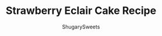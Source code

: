 ---
layout: ../../layouts/MarkdownPostLayout.astro
title: Strawberry Eclair Cake Recipe
author: ShugarySweets
pubDate: 2019-01-15
description: "This Strawberry Eclair Cake is an easy no bake dessert with fresh berry flavor. A fluffy cream filling is layered with graham crackers and topped with chocolate frosting. If you love strawberries dipped in chocolate you&#x27;ll love this eclair cake."
image_url: https://www.shugarysweets.com/wp-content/uploads/2019/04/strawberry-eclair-cake-facebook.jpg
tags: ["Cake","American"]
calories: 210
protein: 4
carbohydrates: 33
fats: 8
fiber: 2
ingredients: ["1 box Honey Graham Crackers (14 ounce)","2 packages (3 ounce each) Instant Cheesecake JELL-O Pudding mix","2 1/2 cups milk","12 ounce Cool Whip, thawed","1 pint fresh strawberries, hulled and sliced","2 ounce unsweetened baking chocolate, melted","2 teaspoons light corn syrup","1 teaspoon vanilla extract","3 Tablespoons unsalted butter, melted","1 1/2 cup powdered sugar","2 Tablespoons milk"]
serves: 15
time: "2 hours 15 minutes"
prepTime: "15 minutes"
instructions: ["Mix pudding mix with milk using a whisk. Beat for about 2 minutes, by hand. Fold in Cool Whip, set aside.","Layer a 13x9 baking dish with one layer of graham crackers. Top with half of the pudding mix. Lay half of the sliced strawberries on top of the pudding. Repeat the layers with grahams, remaining pudding and remaining strawberries. Top with one more layer of Grahams.","For the frosting, mix melted baking chocolate with corn syrup. Add vanilla, butter, powdered sugar and milk and whisk thoroughly until smooth. Spread over top layer of graham crackers.","Cover and refrigerate cake for 2 hours or overnight. ENJOY!"]
nutrition: ["210 calories","33 grams carbohydrates","15 milligrams cholesterol","8 grams fat","2 grams fiber","4 grams protein","4 grams saturated fat","202 milligrams sodium","26 grams sugar","0 grams trans fat","3 grams unsaturated fat"]
---